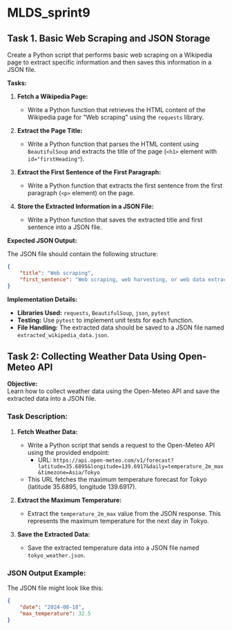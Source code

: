 # MLDS_sprint9

## Task 1. Basic Web Scraping and JSON Storage

Create a Python script that performs basic web scraping on a Wikipedia page to extract specific information and then saves this information in a JSON file.

**Tasks:**

1. **Fetch a Wikipedia Page:**
   - Write a Python function that retrieves the HTML content of the Wikipedia page for "Web scraping" using the `requests` library.

2. **Extract the Page Title:**
   - Write a Python function that parses the HTML content using `BeautifulSoup` and extracts the title of the page (`<h1>` element with `id="firstHeading"`).

3. **Extract the First Sentence of the First Paragraph:**
   - Write a Python function that extracts the first sentence from the first paragraph (`<p>` element) on the page.

4. **Store the Extracted Information in a JSON File:**
   - Write a Python function that saves the extracted title and first sentence into a JSON file.

**Expected JSON Output:**

The JSON file should contain the following structure:

```json
{
    "title": "Web scraping",
    "first_sentence": "Web scraping, web harvesting, or web data extraction is data scraping used for extracting data from websites."
}
```

**Implementation Details:**

- **Libraries Used:** `requests`, `BeautifulSoup`, `json`, `pytest`
- **Testing:** Use `pytest` to implement unit tests for each function.
- **File Handling:** The extracted data should be saved to a JSON file named `extracted_wikipedia_data.json`.



## Task 2: Collecting Weather Data Using Open-Meteo API

**Objective:**  
Learn how to collect weather data using the Open-Meteo API and save the extracted data into a JSON file.

### Task Description:

1. **Fetch Weather Data:**
   - Write a Python script that sends a request to the Open-Meteo API using the provided endpoint:
     - URL: `https://api.open-meteo.com/v1/forecast?latitude=35.6895&longitude=139.6917&daily=temperature_2m_max&timezone=Asia/Tokyo`
   - This URL fetches the maximum temperature forecast for Tokyo (latitude 35.6895, longitude 139.6917).

2. **Extract the Maximum Temperature:**
   - Extract the `temperature_2m_max` value from the JSON response. This represents the maximum temperature for the next day in Tokyo.

3. **Save the Extracted Data:**
   - Save the extracted temperature data into a JSON file named `tokyo_weather.json`.

### JSON Output Example:

The JSON file might look like this:

```json
{
    "date": "2024-08-18",
    "max_temperature": 32.5
}
```



